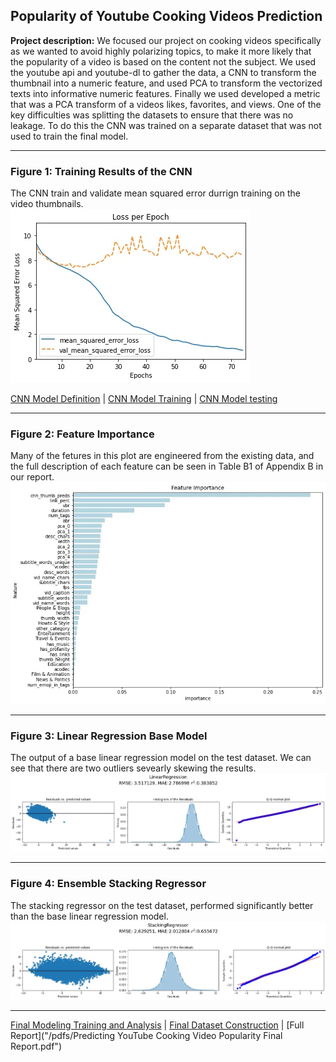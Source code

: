## Popularity of Youtube Cooking Videos Prediction

**Project description:** We focused our project on cooking videos specifically as we wanted to avoid highly polarizing topics, to make it more likely that the popularity of a video is based on the content not the subject. We used the youtube api and youtube-dl to gather the data, a CNN to transform the thumbnail into a numeric feature, and used PCA to transform the vectorized texts into informative numeric features. Finally we used developed a metric that was a PCA transform of a videos likes, favorites, and views. One of the key difficulties was splitting the datasets to ensure that there was no leakage. To do this the CNN was trained on a separate dataset that was not used to train the final model.<br>

---
### Figure 1: Training Results of the CNN
The CNN train and validate mean squared error durrign training on the video thumbnails.<br>
<img src="images/CNN_training.png?raw=true">
<br>

[CNN Model Definition](https://github.com/corbinscahalan/SIADS699-capstone-project/blob/main/cnn_model.py) \| [CNN Model Training](https://github.com/corbinscahalan/SIADS699-capstone-project/blob/main/cnn_train_distributed_strategy.py) \| [CNN Model testing](https://github.com/corbinscahalan/SIADS699-capstone-project/blob/main/cnn_on_test_data.ipynb)

---

### Figure 2: Feature Importance
Many of the fetures in this plot are engineered from the existing data, and the full description of each feature can be seen in Table B1 of Appendix B in our report.<br>
<img src="images/popularity_feature_importance.png?raw=true">


---

### Figure 3: Linear Regression Base Model
The output of a base linear regression model on the test dataset. We can see that there are two outliers sevearly skewing the results.<br>
<img src="images/popularity_lin_regression.png?raw=true">

---

### Figure 4: Ensemble Stacking Regressor
The stacking regressor on the test dataset, performed significantly better than the base linear regression model.<br>
<img src="images/popularity_stacking.png?raw=true">

---

[Final Modeling Training and Analysis](https://github.com/corbinscahalan/SIADS699-capstone-project/blob/main/Final_model.ipynb) | 
[Final Dataset Construction](https://github.com/corbinscahalan/SIADS699-capstone-project/blob/main/construct_final_dataset.ipynb) | 
[Full Report]("/pdfs/Predicting YouTube Cooking Video Popularity Final Report.pdf")